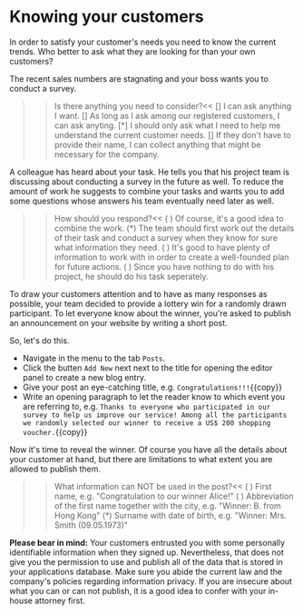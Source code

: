 # Knowing your customers

In order to satisfy your customer's needs you need to know the current trends. Who better to ask what they are looking for than your own customers? 

The recent sales numbers are stagnating and your boss wants you to conduct a survey. 

>>Is there anything you need to consider?<<
[] I can ask anything I want.
[] As long as I ask among our registered customers, I can ask anyting.
[*] I should only ask what I need to help me understand the current customer needs.
[] If they don't have to provide their name, I can collect anything that might be necessary for the company.

A colleague has heard about your task. He tells you that his project team is discussing about conducting a survey in the future as well. To reduce the amount of work he suggests to combine your tasks and wants you to add some questions whose answers his team eventually need later as well. 

>>How should you respond?<<
( ) Of course, it's a good idea to combine the work.
(*) The team should first work out the details of their task and conduct a survey when they know for sure what information they need.
( ) It's good to have plenty of information to work with in order to create a well-founded plan for future actions.
( ) Since you have nothing to do with his project, he should do his task seperately.

To draw your customers attention and to have as many responses as possible, your team decided to provide a lottery win for a randomly drawn participant. To let everyone know about the winner, you're asked to publish an announcement on your website by writing a short post.

So, let's do this.
- Navigate in the menu to the tab `Posts`.
- Click the butten `Add New` next next to the title for opening the editor panel to create a new blog entry.
- Give your post an eye-catching title, e.g. `Congratulations!!!`{{copy}}
- Write an opening paragraph to let the reader know to which event you are referring to, e.g. `Thanks to everyone who participated in our survey to help us improve our service! Among all the participants we randomly selected our winner to receive a US$ 200 shopping voucher.`{{copy}}

Now it's time to reveal the winner. Of course you have all the details about your customer at hand, but there are limitations to what extent you are allowed to publish them.

>>What information can NOT be used in the post?<<
( ) First name, e.g. "Congratulation to our winner Alice!"
( ) Abbreviation of the first name together with the city, e.g. "Winner: B. from Hong Kong"
(*) Surname with date of birth, e.g. "Winner: Mrs. Smith (09.05.1973)"

**Please bear in mind:** 
Your customers entrusted you with some personally identifiable information when they signed up. Nevertheless, that does not give you the permission to use and publish all of the data that is stored in your applications database. 
Make sure you abide the current law and the company's policies regarding information privacy. If you are insecure about what you can or can not publish, it is a good idea to confer with your in-house attorney first.
